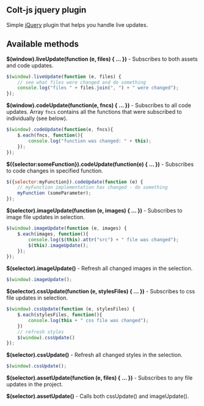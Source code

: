 ## **Colt-js jquery plugin** 

Simple [jQuery](http://jquery.com/) plugin that helps you handle live updates.


## **Available methods**

**$(window).liveUpdate(function (e, files) { ... })** - Subscribes to both assets and code updates.

```javascript
$(window).liveUpdate(function (e, files) {
	// see what files were changed and do something
	console.log("files " + files.join(", ") + " were changed");
});
```

**$(window).codeUpdate(function(e, fncs) { ... })** - Subscribes to all code updates. Array `fncs` contains all the functions that were subscribed to individually (see below).

```javascript
$(window).codeUpdate(function(e, fncs){
    $.each(fncs, function(){
        console.log("function was changed: " + this);
    });
});
```

**$({selector:someFunction}).codeUpdate(function(e) { ... })** - Subscribes to code changes in specified function.

```javascript
$({selector:myFunction}).codeUpdate(function (e) {
	// myFunction implementation has changed - do something
	myFunction (someParameter);
});
```

**$(selector).imageUpdate(function (e, images) { ... })** - Subscribes to image file updates in selection.

```javascript
$(window).imageUpdate(function (e, images) {
    $.each(images, function(){
        console.log($(this).attr("src") + " file was changed");
        $(this).imageUpdate();
    });
});
```

**$(selector).imageUpdate()** - Refresh all changed images in the selection.

```javascript
$(window).imageUpdate();
```

**$(selector).cssUpdate(function (e, stylesFiles) { ... })** - Subscribes to css file updates in selection.

```javascript
$(window).cssUpdate(function (e, stylesFiles) {
    $.each(stylesFiles, function(){
        console.log(this + " css file was changed");
    })
    // refresh styles
    $(window).cssUpdate()
});
```

**$(selector).cssUpdate()** - Refresh all changed styles in the selection.

```javascript
$(window).cssUpdate();
```

**$(selector).assetUpdate(function (e, files) { ... })** - Subscribes to any file updates in the project.

**$(selector).assetUpdate()** - Calls both cssUpdate() and imageUpdate().

